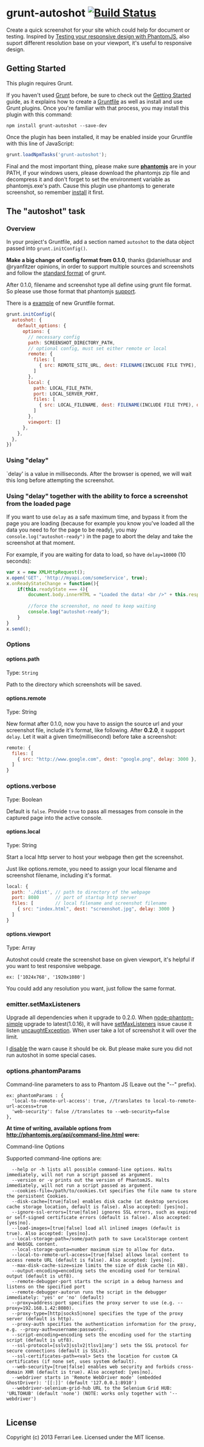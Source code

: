 # grunt-autoshot [![Build Status](https://travis-ci.org/Ferrari/grunt-autoshot.png?branch=master)](https://travis-ci.org/Ferrari/grunt-autoshot)

Create a quick screenshot for your site which could help for document or testing. 
Inspired by [Testing your responsive design with PhantomJS](http://daker.me/2013/07/testing-your-responsive-design-with-phantomjs.html), also suport different resolution base on your viewport, it's useful to responsive design.

## Getting Started
This plugin requires Grunt.

If you haven't used [Grunt](http://gruntjs.com/) before, be sure to check out the [Getting Started](http://gruntjs.com/getting-started) guide, as it explains how to create a [Gruntfile](http://gruntjs.com/sample-gruntfile) as well as install and use Grunt plugins. Once you're familiar with that process, you may install this plugin with this command:

```shell
npm install grunt-autoshot --save-dev
```

Once the plugin has been installed, it may be enabled inside your Gruntfile with this line of JavaScript:

```js
grunt.loadNpmTasks('grunt-autoshot');
```

Final and the most important thing, please make sure [**phantomjs**](http://phantomjs.org/) are in your PATH, if your windows users, please download the phantomjs zip file and decompress it and don't forget to set the environment variable as phantomjs.exe's path. Cause this plugin use phantomjs to generate screenshot, so remember [install](http://phantomjs.org/download.html) it first.

## The "autoshot" task

### Overview
In your project's Gruntfile, add a section named `autoshot` to the data object passed into `grunt.initConfig()`.

**Make a big change of config format from 0.1.0**, thanks @danielhusar and @ryanfitzer opinions, in order to support multiple sources and screenshots and follow the [standard format](http://gruntjs.com/configuring-tasks#files) of grunt.

After 0.1.0, filename and screenshot type all define using grunt file format. So please use those format that phantomjs [support](https://github.com/ariya/phantomjs/wiki/Screen-Capture).

There is a [example](https://github.com/Ferrari/grunt-autoshot/blob/master/Gruntfile.js#L32) of new Gruntfile format.

```js
grunt.initConfig({
  autoshot: {
    default_options: {
      options: {
        // necessary config
        path: SCREENSHOT_DIRECTORY_PATH,
        // optional config, must set either remote or local
        remote: {
          files: [
            { src: REMOTE_SITE_URL, dest: FILENAME(INCLUDE FILE TYPE), delay: DELAY_MILLISECOND }
          ]
        },
        local: {
          path: LOCAL_FILE_PATH,
          port: LOCAL_SERVER_PORT,
          files: [
            { src: LOCAL_FILENAME, dest: FILENAME(INCLUDE FILE TYPE), delay: DELAY_MILLISECOND }
          ]
        },
        viewport: [] 
      },
    },
  },
})
```

### Using "delay"

`delay' is a value in milliseconds. After the browser is opened, we will wait this long before attempting the screenshot.

### Using "delay" together with the ability to force a screenshot from the loaded page

If you want to use `delay` as a safe maximum time, and bypass it from the page you are loading (because for example you know you've loaded all the data you need to for the page to be ready), you may `console.log("autoshot-ready")` in the page to abort the delay and take the screenshot at that moment.

For example, if you are waiting for data to load, so have `delay=10000` (10 seconds):

```javascript
var x = new XMLHttpRequest(); 
x.open('GET', 'http://myapi.com/someService', true);
x.onReadyStateChange = function(){
    if(this.readyState === 4){
        document.body.innerHTML = "Loaded the data! <br />" + this.responseText;
        
        //force the screenshot, no need to keep waiting
        console.log("autoshot-ready");
    }
}
x.send();
````

### Options

#### options.path
Type: `String`

Path to the directory which screenshots will be saved.

#### options.remote
Type: String

New format after 0.1.0, now you have to assign the source url and your screenshot file, include it's format, like following. After **0.2.0**, it support `delay`. Let it wait a given time(millisecond) before take a screenshot:

```js
remote: {
  files: [
    { src: "http://www.google.com", dest: "google.png", delay: 3000 },
  ]
}
```
### options.verbose
Type: Boolean

Default is `false`. Provide `true` to pass all messages from console in the captured page into the active console.

#### options.local
Type: String

Start a local http server to host your webpage then get the screenshot. 

Just like options.remote, you need to assign your local filename and screenshot filename, including it's format.
```js
local: {
  path: './dist', // path to directory of the webpage
  port: 8080      // port of startup http server
  files: [        // local filename and screenshot filename
    { src: "index.html", dest: "screenshot.jpg", delay: 3000 }
  ]
}
```

#### options.viewport
Type: Array

Autoshot could create the screenshot base on given viewport, it's helpful if you want to test responsive webpage.
```
ex: ['1024x768', '1920x1080']
```
You could add any resolution you want, just follow the same format.

### emitter.setMaxListeners

Upgrade all dependencies when it upgrade to 0.2.0. When [node-phantom-simple](https://github.com/baudehlo/node-phantom-simple) upgrade to latest(1.0.16), it will have [setMaxListeners](http://nodejs.org/api/events.html#events_emitter_setmaxlisteners_n) issue cause it listen [uncaughtException](https://github.com/baudehlo/node-phantom-simple/blob/master/node-phantom-simple.js#L84). When user take a lot of screenshot it will over the limit.

I [disable](https://github.com/Ferrari/grunt-autoshot/blob/master/tasks/autoshot.js#L17) the warn cause it should be ok. But please make sure you did not run autoshot in some special cases.

### options.phantomParams

Command-line parameters to ass to Phantom JS (Leave out the "--" prefix).

```
ex: phantomParams : {
  'local-to-remote-url-access': true, //translates to local-to-remote-url-access=true
  'web-security': false //translates to --web-security=false
},
```

**At time of writing, available options from http://phantomjs.org/api/command-line.html were:**

Command-line Options

Supported command-line options are:

```
  --help or -h lists all possible command-line options. Halts immediately, will not run a script passed as argument.
  --version or -v prints out the version of PhantomJS. Halts immediately, will not run a script passed as argument.
  --cookies-file=/path/to/cookies.txt specifies the file name to store the persistent Cookies.
  --disk-cache=[true|false] enables disk cache (at desktop services cache storage location, default is false). Also accepted: [yes|no].
  --ignore-ssl-errors=[true|false] ignores SSL errors, such as expired or self-signed certificate errors (default is false). Also accepted: [yes|no].
  --load-images=[true|false] load all inlined images (default is true). Also accepted: [yes|no].
  --local-storage-path=/some/path path to save LocalStorage content and WebSQL content.
  --local-storage-quota=number maximum size to allow for data.
  --local-to-remote-url-access=[true|false] allows local content to access remote URL (default is false). Also accepted: [yes|no].
  --max-disk-cache-size=size limits the size of disk cache (in KB).
  --output-encoding=encoding sets the encoding used for terminal output (default is utf8).
  --remote-debugger-port starts the script in a debug harness and listens on the specified port
  --remote-debugger-autorun runs the script in the debugger immediately: 'yes' or 'no' (default)
  --proxy=address:port specifies the proxy server to use (e.g. --proxy=192.168.1.42:8080).
  --proxy-type=[http|socks5|none] specifies the type of the proxy server (default is http).
  --proxy-auth specifies the authentication information for the proxy, e.g. --proxy-auth=username:password).
  --script-encoding=encoding sets the encoding used for the starting script (default is utf8).
  --ssl-protocol=[sslv3|sslv2|tlsv1|any'] sets the SSL protocol for secure connections (default is SSLv3).
  --ssl-certificates-path=<val> Sets the location for custom CA certificates (if none set, uses system default).
  --web-security=[true|false] enables web security and forbids cross-domain XHR (default is true). Also accepted: [yes|no].
  --webdriver starts in 'Remote WebDriver mode' (embedded GhostDriver): '[[:]]' (default '127.0.0.1:8910')
  --webdriver-selenium-grid-hub URL to the Selenium Grid HUB: 'URLTOHUB' (default 'none') (NOTE: works only together with '--webdriver')
              
```


## License
Copyright (c) 2013 Ferrari Lee. Licensed under the MIT license.
